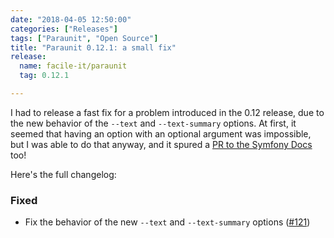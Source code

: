 ```yaml
---
date: "2018-04-05 12:50:00"
categories: ["Releases"]
tags: ["Paraunit", "Open Source"]
title: "Paraunit 0.12.1: a small fix"
release:
  name: facile-it/paraunit
  tag: 0.12.1

---
```


I had to release a fast fix for a problem introduced in the 0.12 release, due to the new behavior of the `--text` and `--text-summary` options. At first, it seemed that having an option with an optional argument was impossible, but I was able to do that anyway, and it spured a [PR to the Symfony Docs](https://github.com/symfony/symfony-docs/pull/9560https://github.com/symfony/symfony-docs/pull/9560) too!
<!--more-->

Here's the full changelog:

### Fixed
 * Fix the behavior of the new `--text` and `--text-summary` options ([#121](https://github.com/facile-it/paraunit/pull/121))
